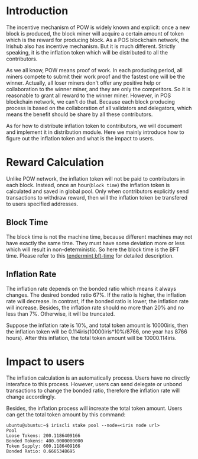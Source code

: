 # Introduction

The incentive mechanism of POW is widely known and explicit: once a new block is produced, the block miner will acquire a certain amount of token which is the reward for producing block. As a POS blockchain network, the Irishub also has incentive mechanism. But it is much different. Strictly speaking, it is the inflation token which will be distributed to all the contributors.

As we all know, POW means proof of work. In each producing period, all miners compete to submit their work proof and the fastest one will be the winner. Actually, all loser miners don't offer any positive help or collaboration to the winner miner, and they are only the competitors. So it is reasonable to grant all reward to the winner miner. However, in POS blockchain network, we can't do that. Because each block producing process is based on the collaboration of all validators and delegators, which means the benefit should be share by all these contributors.

As for how to distribute inflation token to contributors, we will document and implement it in distribution module. Here we mainly introduce how to figure out the inflation token and what is the impact to users. 

# Reward Calculation

Unlike POW network, the inflation token will not be paid to contributors in each block. Instead, once an hour(`block time`) the inflation token is calculated and saved in global pool. Only when contributors explicitly send transactions to withdraw reward, then will the inflation token be transfered to users specified addresses.

## Block Time

The block time is not the machine time, because different machines may not have exactly the same time. They must have some deviation more or less which will result in non-deterministic. So here the block time is the BFT time. Please refer to this [tendermint bft-time](https://github.com/tendermint/tendermint/blob/master/docs/spec/consensus/bft-time.md) for detailed description.

## Inflation Rate

The inflation rate depends on the bonded ratio which means it always changes. The desired bonded ratio 67%. If the ratio is higher, the inflation rate will decrease. In contrast, if the bonded ratio is lower, the inflation rate will increase. Besides, the inflation rate should no more than 20% and no less than 7%. Otherwise, it will be truncated.

Suppose the inflation rate is 10%, and total token amount is 10000iris, then the inflation token will be 0.114iris(10000iris*10%/8766, one year has 8766 hours). After this inflation, the total token amount will be 10000.114iris.

# Impact to users

The inflation calculation is an automatically process. Users have no directly interaface to this process. However, users can send delegate or unbond transactions to change the bonded ratio, therefore the inflation rate will change accordingly.

Besides, the inflation process will increate the total token amount. Users can get the total token amount by this command:
```
ubuntu@ubuntu:~$ iriscli stake pool --node=<iris node url>
Pool 
Loose Tokens: 200.1186409166
Bonded Tokens: 400.0000000000
Token Supply: 600.1186409166
Bonded Ratio: 0.6665348695
```

